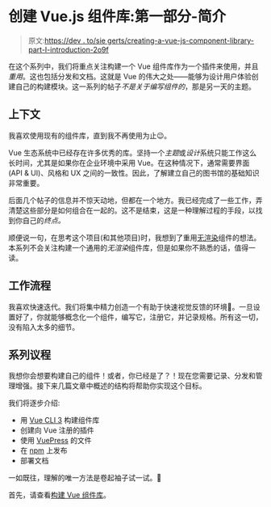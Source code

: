 # 创建 Vue.js 组件库:第一部分-简介

> 原文:[https://dev . to/sie gerts/creating-a-vue-js-component-library-part-I-introduction-2o9f](https://dev.to/siegerts/creating-a-vue-js-component-library-part-i-introduction-2o9f)

在这个系列中，我们将重点关注构建一个 Vue 组件库作为一个插件来使用，并且*重用*。这也包括分发和文档。这就是 Vue 的伟大之处——能够为设计用户体验创建自己的构建模块。这一系列的帖子*不是关于编写组件的*，那是另一天的主题。

## [](#context)上下文

我喜欢使用现有的组件库，直到我不再使用为止😉。

Vue 生态系统中已经存在许多优秀的库。坚持一个*主题*或*设计*系统只能工作这么长时间，尤其是如果你在企业环境中采用 Vue。在这种情况下，通常需要界面(API & UI)、风格和 UX 之间的一致性。因此，了解建立自己的图书馆的基础知识非常重要。

后面几个帖子的信息并不惊天动地，但都在一个地方。我已经完成了一些工作，弄清楚这些部分是如何组合在一起的。这不是结束，这是一种理解过程的手段，以找到你自己的*终点。*

顺便说一句，在思考这个项目(和其他项目)时，我想到了重用[无渲染](https://adamwathan.me/renderless-components-in-vuejs/)组件的想法。本系列不会关注构建一个通用的*无渲染*组件库，但是如果你不熟悉的话，值得一读。

## [](#workflow)工作流程

我喜欢快速迭代。我们将集中精力创造一个有助于快速视觉反馈的环境🚀。一旦设置好了，你就能够概念化一个组件，编写它，注册它，并记录规格。所有这一切，没有陷入太多的细节。

## [](#series-agenda)系列议程

我想你会想要构建自己的组件！或者，你已经是了？！现在您需要记录、分发和管理增强。接下来几篇文章中概述的结构将帮助你实现这个目标。

我们将逐步介绍:

*   用 [Vue CLI 3](https://cli.vuejs.org/guide/) 构建组件库
*   创建向 Vue 注册的插件
*   使用 [VuePress](https://vuepress.vuejs.org/) 的文件
*   在 [npm](https://www.npmjs.com/) 上发布
*   部署文档

一如既往，理解的唯一方法是卷起袖子试一试。🎉

首先，请查看[构建 Vue 组件库](https://dev.to/siegerts/creating-a-vue-js-component-library-part-ii-structure-iph)。